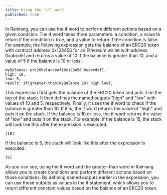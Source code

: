 ```yaml
---
title: Using the 'if' word
published: true
---
```


In Rainlang, you can use the if word to perform different actions based on a given condition. The if word takes three parameters: a condition, a value to return if the condition is true, and a value to return if the condition is false. For example, the following expression gets the balance of an ERC20 token with contract address 0x123456 for an Ethereum wallet with address 0xabcdef and returns a value of 10 if the balance is greater than 10, and a value of 5 if the balance is 10 or less:

```
myBalance: erc20balanceof(0x123456 0xabcdef),
high: 10,
low: 5,
result: if(greater-than(myBalance 10) high low);
```

This expression first gets the balance of the ERC20 token and puts it on the top of the stack. It then defines the named outputs "high" and "low" with values of 10 and 5, respectively. Finally, it uses the if word to check if the balance is greater than 10. If it is, the if word returns the value of "high" and puts it on the stack. If the balance is 10 or less, the if word returns the value of "low" and puts it on the stack. For example, if the balance is 15, the stack will look like this after the expression is executed:

```
[10]
```

If the balance is 5, the stack will look like this after the expression is executed:

```
[5]
```

As you can see, using the if word and the greater-than word in Rainlang allows you to create conditions and perform different actions based on those conditions. By defining named outputs earlier in the expression, you can use those outputs as values in the if statement, which allows you to return different constant values based on the balance of an ERC20 token.
